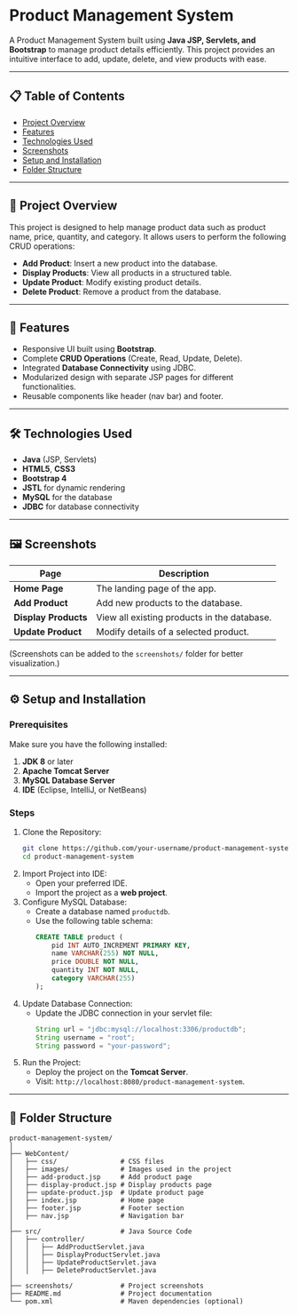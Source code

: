# Product Management System

A Product Management System built using **Java JSP, Servlets, and Bootstrap** to manage product details efficiently. This project provides an intuitive interface to add, update, delete, and view products with ease.

---

## 📋 Table of Contents
- [Project Overview](#-project-overview)
- [Features](#-features)
- [Technologies Used](#%EF%B8%8F-technologies-used)
- [Screenshots](#%EF%B8%8F-screenshots)
- [Setup and Installation](#%EF%B8%8F-setup-and-installation)
- [Folder Structure](#-folder-structure)


---

## 🚀 Project Overview

This project is designed to help manage product data such as product name, price, quantity, and category. It allows users to perform the following CRUD operations:

- **Add Product**: Insert a new product into the database.
- **Display Products**: View all products in a structured table.
- **Update Product**: Modify existing product details.
- **Delete Product**: Remove a product from the database.

---

## 🎯 Features
- Responsive UI built using **Bootstrap**.
- Complete **CRUD Operations** (Create, Read, Update, Delete).
- Integrated **Database Connectivity** using JDBC.
- Modularized design with separate JSP pages for different functionalities.
- Reusable components like header (nav bar) and footer.

---

## 🛠️ Technologies Used
- **Java** (JSP, Servlets)
- **HTML5**, **CSS3**
- **Bootstrap 4**
- **JSTL** for dynamic rendering
- **MySQL** for the database
- **JDBC** for database connectivity

---

## 🖼️ Screenshots

| Page            | Description               |
|-----------------|---------------------------|
| **Home Page**   | The landing page of the app. |
| **Add Product** | Add new products to the database. |
| **Display Products** | View all existing products in the database. |
| **Update Product** | Modify details of a selected product. |

(Screenshots can be added to the `screenshots/` folder for better visualization.)

---

## ⚙️ Setup and Installation

### Prerequisites
Make sure you have the following installed:
1. **JDK 8** or later
2. **Apache Tomcat Server**
3. **MySQL Database Server**
4. **IDE** (Eclipse, IntelliJ, or NetBeans)

### Steps
1. Clone the Repository:
    ```bash
    git clone https://github.com/your-username/product-management-system.git
    cd product-management-system
    ```
2. Import Project into IDE:
    - Open your preferred IDE.
    - Import the project as a **web project**.
3. Configure MySQL Database:
    - Create a database named `productdb`.
    - Use the following table schema:
      ```sql
      CREATE TABLE product (
          pid INT AUTO_INCREMENT PRIMARY KEY,
          name VARCHAR(255) NOT NULL,
          price DOUBLE NOT NULL,
          quantity INT NOT NULL,
          category VARCHAR(255)
      );
      ```
4. Update Database Connection:
    - Update the JDBC connection in your servlet file:
      ```java
      String url = "jdbc:mysql://localhost:3306/productdb";
      String username = "root";
      String password = "your-password";
      ```
5. Run the Project:
    - Deploy the project on the **Tomcat Server**.
    - Visit: `http://localhost:8080/product-management-system`.

---

## 📂 Folder Structure

```plaintext
product-management-system/
│
├── WebContent/
│   ├── css/                # CSS files
│   ├── images/             # Images used in the project
│   ├── add-product.jsp     # Add product page
│   ├── display-product.jsp # Display products page
│   ├── update-product.jsp  # Update product page
│   ├── index.jsp           # Home page
│   ├── footer.jsp          # Footer section
│   ├── nav.jsp             # Navigation bar
│
├── src/                    # Java Source Code
│   ├── controller/
│   │   ├── AddProductServlet.java
│   │   ├── DisplayProductServlet.java
│   │   ├── UpdateProductServlet.java
│   │   ├── DeleteProductServlet.java
│
├── screenshots/            # Project screenshots
├── README.md               # Project documentation
└── pom.xml                 # Maven dependencies (optional)
